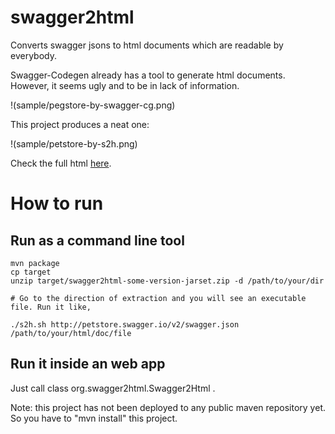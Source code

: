 # swagger2html

Converts swagger jsons to html documents which are readable by everybody.

Swagger-Codegen already has a tool to generate html documents. However, it seems ugly and to be in lack of information.  

!(sample/pegstore-by-swagger-cg.png)

This project produces a neat one: 

!(sample/petstore-by-s2h.png)

Check the full html [here](sample/petstore-by-s2h.html). 

# How to run

## Run as a command line tool

````
mvn package 
cp target 
unzip target/swagger2html-some-version-jarset.zip -d /path/to/your/dir

# Go to the direction of extraction and you will see an executable file. Run it like, 

./s2h.sh http://petstore.swagger.io/v2/swagger.json /path/to/your/html/doc/file

````

## Run it inside an web app
Just call class org.swagger2html.Swagger2Html . 

Note: this project has not been deployed to any public maven repository yet. So you have to "mvn install" this project.
 




